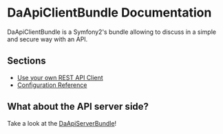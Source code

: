 DaApiClientBundle Documentation
===============================

DaApiClientBundle is a Symfony2's bundle allowing to discuss in a simple and secure way with an API.


Sections
--------

* [Use your own REST API Client](api_rest_client.md)
* [Configuration Reference](configuration_reference.md)



What about the API server side?
-------------------------------

Take a look at the [DaApiServerBundle](https://github.com/Gnuckorg/DaApiServerBundle)!
